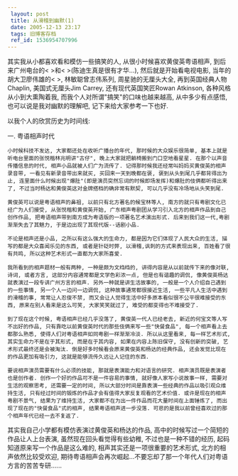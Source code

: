 ```yaml
---
 layout: post
 title: 从滑稽到幽默(1)
 date: 2005-12-13 23:17
 tags: 旧博客存档
 ref_id: 1536954707996
---
```

其实我从小都喜欢看和模仿一些搞笑的人, 从很小时候喜欢黄俊英粤语相声, 到后来广州电台的< >和< >(陈迪生真是很有才华...),
然后就是开始看电视电影, 当年的胡大卫廖伟雄的< >, 林敏聪曾志伟系列, 周星驰的无厘头大全, 再到英国经典人物Chaplin, 美国式无厘头Jim
Carrey, 还有现代英国笑匠Rowan Atkinson, 各种风格从小到大熏陶着我, 而我个人对所谓"搞笑"的口味也越来越高, 从中多少有点感悟,
也可以说是我对幽默的理解吧, 记下来给大家参考一下也好.



以我个人的欣赏历史为时间线:



一. 粤语相声时代

    小时候科技不发达, 大家都还处在收听广播台的年代, 那时候的大众娱乐很简单, 基本上就是听电台里面的张悦楷林兆明讲"古仔", 晚上大家就把躺椅搬到门口空地看星星. 在那个以声音传播信息的时代, 相声小品就被人们广为流传了. 记得那时候我还经常叫妈妈买黄俊英的相声录音带, 一看见有新录音带出来就买, 买回来一天到晚都在褒, 褒到从头到尾几乎都背得出为止, 连里面什么时候出现"爆肚"(即是演员突然忘词的时候即场发挥)和爆肚的伎俩都听得出来了, 不过当时杨达和黄俊英这对金牌搭档的确非常有默契, 可以几乎没有冷场地从头笑到尾. 

    黄俊英可以说是粤语相声的鼻祖, 以前只有北方著名的候宝林等人, 南方的就只有粤剧文化已经广为人们接受, 从张悦楷和黄俊英开始, 广东相声粤剧团从学习引入北方的相声作品到自己创作作品, 把粤语相声带到南方成为粤语版的一项著名艺术演出形式. 后来到我们这一代,粤剧渐渐失去了其魅力, 于是边出现了其现代版--话剧小品. 

    不论是相声还是小品, 之所以有这么强大的生命力, 都是因为它们体现了人民大众的生活, 描写的都是大众喜闻乐见的东西, 或者是针砭时弊, 以滑稽,讽刺的方式来表现出来, 百姓看了很有共鸣, 所以这种艺术形式一直都为大家所喜爱. 

    我所看到的相声题材一般有两种, 一种是颇为文绉绉的, 讲得内容是从以前就传下来的像对联, 诗词, 或者方言, 这部分内容通常都是文学色彩浓一点, 但是也有谐趣的调侃, 像黄俊英杨达就表演过一段专讲广州方言的相声. 另外一种就是讲生活故事的, 一般是一个人介绍自己遇到的一些事情, 另一个人一边问一边调侃, 这种故事通常都很接近生活, 一些平凡人生活中遇到的滑稽的事, 常常让人忍俊不禁, 而又会让人觉得生活中好多原本看似很不公平很难接受的东西, 原来在别人看来是这么可笑, 大家笑笑就过了, 难受的都变得也不难接受了.

    到了现在这个时候, 粤语相声已经几乎没落了, 黄俊英一代人已经老去, 新近的何宝文等人写不出好的作品, 只有靠吃以前黄俊英时代的那些伎俩来写一些"快餐食品", 每一个相声看上去都那么熟悉, 使得人们对粤语相声如同粤剧一样渐渐冷淡. 所以从这里看来, 每一样艺术形式, 其实生命力不是在于其形式, 而是在于其内容, 如果在内容上陈旧保守, 没有创新的突破, 艺术形式最终还是会被淘汰. 倒是好多时候看会原来黄俊英和杨达的经典作品, 还会发觉比现在的作品更加有吸引力, 这就是能够流传久远让人记住的东西.

    要说相声演员需要有什么必须的技能, 那就是表演能力和对语言的研究. 相声演员既是表演者也是创作者. 创作一个好的作品可不是一件容易的事情, 就好像人家写小说故事一样, 需要对生活的观察思考, 还需要一定的时间, 所以大部分时间是靠表演一些经典的作品以吸引观众维持生活, 只有经过时间的锻炼的作品才会有值得大家反复观看的艺术价值. 或许是现在的相声粤剧不景气, 结果为了维持生活, 大家都不在为出一件作品而花大量时间在上面锤炼了, 而出现了现在的"快餐食品"式的相声, 结果粤语相声进一步没落. 可悲的是我以前曾经喜欢过的那个相声年代已经一去不复返了.



其实我自己小学都有模仿表演过黄俊英和杨达的作品, 高中的时候写过一个简短的作品让人上台表演, 虽然现在回头看觉得有些幼稚, 不过也是一种不错的经历,
起码知道原来写一个作品是这么难的, 相声其实还是一项很重要的艺术形式, 北方的相声依然比较受欢迎,
期待粤语相声会再次崛起...不要忘却了那一个年代人们对粤语方言的苦苦专研......

